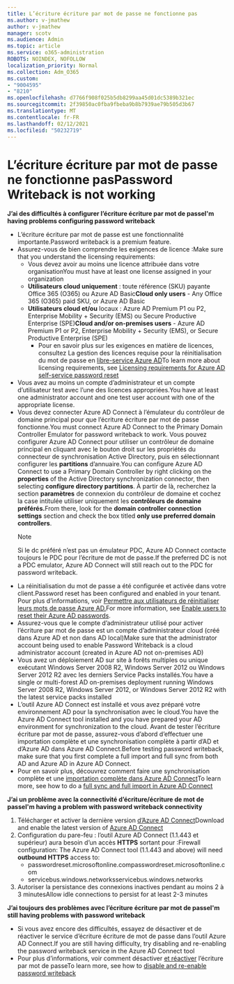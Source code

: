 ```yaml
---
title: L’écriture écriture par mot de passe ne fonctionne pas
ms.author: v-jmathew
author: v-jmathew
manager: scotv
ms.audience: Admin
ms.topic: article
ms.service: o365-administration
ROBOTS: NOINDEX, NOFOLLOW
localization_priority: Normal
ms.collection: Adm_O365
ms.custom:
- "9004595"
- "8210"
ms.openlocfilehash: d7766f908f025b5db8299aa45d01dc5389b321ec
ms.sourcegitcommit: 2f39850ac0fba9fbeba9b8b7939ae79b505d3b67
ms.translationtype: MT
ms.contentlocale: fr-FR
ms.lasthandoff: 02/12/2021
ms.locfileid: "50232719"
---
```

# <a name="password-writeback-is-not-working"></a><span data-ttu-id="d21b3-102">L’écriture écriture par mot de passe ne fonctionne pas</span><span class="sxs-lookup"><span data-stu-id="d21b3-102">Password Writeback is not working</span></span>

<span data-ttu-id="d21b3-103">**J’ai des difficultés à configurer l’écriture écriture par mot de passe**</span><span class="sxs-lookup"><span data-stu-id="d21b3-103">**I'm having problems configuring password writeback**</span></span>

- <span data-ttu-id="d21b3-104">L’écriture écriture par mot de passe est une fonctionnalité importante.</span><span class="sxs-lookup"><span data-stu-id="d21b3-104">Password writeback is a premium feature.</span></span>
- <span data-ttu-id="d21b3-105">Assurez-vous de bien comprendre les exigences de licence :</span><span class="sxs-lookup"><span data-stu-id="d21b3-105">Make sure that you understand the licensing requirements:</span></span>
  - <span data-ttu-id="d21b3-106">Vous devez avoir au moins une licence attribuée dans votre organisation</span><span class="sxs-lookup"><span data-stu-id="d21b3-106">You must have at least one license assigned in your organization</span></span>
  - <span data-ttu-id="d21b3-107">**Utilisateurs cloud uniquement** : toute référence (SKU) payante Office 365 (O365) ou Azure AD Basic</span><span class="sxs-lookup"><span data-stu-id="d21b3-107">**Cloud only users** - Any Office 365 (O365) paid SKU, or Azure AD Basic</span></span>
  - <span data-ttu-id="d21b3-108">**Utilisateurs cloud et/ou** locaux : Azure AD Premium P1 ou P2, Enterprise Mobility + Security (EMS) ou Secure Productive Enterprise (SPE)</span><span class="sxs-lookup"><span data-stu-id="d21b3-108">**Cloud and/or on-premises users** - Azure AD Premium P1 or P2, Enterprise Mobility + Security (EMS), or Secure Productive Enterprise (SPE)</span></span>
    - <span data-ttu-id="d21b3-109">Pour en savoir plus sur les exigences en matière de licences, consultez La gestion des licences requise pour la réinitialisation du mot de passe en [libre-service Azure AD](https://docs.microsoft.com/azure/active-directory/active-directory-passwords-licensing)</span><span class="sxs-lookup"><span data-stu-id="d21b3-109">To learn more about licensing requirements, see [Licensing requirements for Azure AD self-service password reset](https://docs.microsoft.com/azure/active-directory/active-directory-passwords-licensing)</span></span>
- <span data-ttu-id="d21b3-110">Vous avez au moins un compte d’administrateur et un compte d’utilisateur test avec l’une des licences appropriées.</span><span class="sxs-lookup"><span data-stu-id="d21b3-110">You have at least one administrator account and one test user account with one of the appropriate license.</span></span>
- <span data-ttu-id="d21b3-111">Vous devez connecter Azure AD Connect à l’émulateur du contrôleur de domaine principal pour que l’écriture écriture par mot de passe fonctionne.</span><span class="sxs-lookup"><span data-stu-id="d21b3-111">You must connect Azure AD Connect to the Primary Domain Controller Emulator for password writeback to work.</span></span> <span data-ttu-id="d21b3-112">Vous pouvez configurer Azure AD Connect pour utiliser un contrôleur  de domaine principal en cliquant avec le bouton droit sur les propriétés du connecteur de synchronisation Active Directory, puis en sélectionnant configurer les **partitions** d’annuaire.</span><span class="sxs-lookup"><span data-stu-id="d21b3-112">You can configure Azure AD Connect to use a Primary Domain Controller by right clicking on the **properties** of the Active Directory synchronization connector, then selecting **configure directory partitions**.</span></span> <span data-ttu-id="d21b3-113">À partir de là, recherchez la section **paramètres** de connexion du contrôleur de domaine et cochez la case intitulée utiliser uniquement les **contrôleurs de domaine préférés.**</span><span class="sxs-lookup"><span data-stu-id="d21b3-113">From there, look for the **domain controller connection settings** section and check the box titled **only use preferred domain controllers**.</span></span>
  > [!NOTE]
  > <span data-ttu-id="d21b3-114">Si le dc préféré n’est pas un émulateur PDC, Azure AD Connect contacte toujours le PDC pour l’écriture de mot de passe.</span><span class="sxs-lookup"><span data-stu-id="d21b3-114">If the preferred DC is not a PDC emulator, Azure AD Connect will still reach out to the PDC for password writeback.</span></span>
- <span data-ttu-id="d21b3-115">La réinitialisation du mot de passe a été configurée et activée dans votre client.</span><span class="sxs-lookup"><span data-stu-id="d21b3-115">Password reset has been configured and enabled in your tenant.</span></span> <span data-ttu-id="d21b3-116">Pour plus d’informations, voir [Permettre aux utilisateurs de réinitialiser leurs mots de passe Azure AD.](https://docs.microsoft.com/azure/active-directory/active-directory-passwords-getting-started)</span><span class="sxs-lookup"><span data-stu-id="d21b3-116">For more information, see [Enable users to reset their Azure AD passwords](https://docs.microsoft.com/azure/active-directory/active-directory-passwords-getting-started).</span></span>
- <span data-ttu-id="d21b3-117">Assurez-vous que le compte d’administrateur utilisé pour activer l’écriture par mot de passe est un compte d’administrateur cloud (créé dans Azure AD et non dans AD local)</span><span class="sxs-lookup"><span data-stu-id="d21b3-117">Make sure that the administrator account being used to enable Password Writeback is a cloud administrator account (created in Azure AD not on-premises AD)</span></span>
- <span data-ttu-id="d21b3-118">Vous avez un déploiement AD sur site à forêts multiples ou unique exécutant Windows Server 2008 R2, Windows Server 2012 ou Windows Server 2012 R2 avec les derniers Service Packs installés.</span><span class="sxs-lookup"><span data-stu-id="d21b3-118">You have a single or multi-forest AD on-premises deployment running Windows Server 2008 R2, Windows Server 2012, or Windows Server 2012 R2 with the latest service packs installed</span></span>
- <span data-ttu-id="d21b3-119">L’outil Azure AD Connect est installé et vous avez préparé votre environnement AD pour la synchronisation avec le cloud.</span><span class="sxs-lookup"><span data-stu-id="d21b3-119">You have the Azure AD Connect tool installed and you have prepared your AD environment for synchronization to the cloud.</span></span> <span data-ttu-id="d21b3-120">Avant de tester l’écriture écriture par mot de passe, assurez-vous d’abord d’effectuer une importation complète et une synchronisation complète à partir d’AD et d’Azure AD dans Azure AD Connect.</span><span class="sxs-lookup"><span data-stu-id="d21b3-120">Before testing password writeback, make sure that you first complete a full import and full sync from both AD and Azure AD in Azure AD Connect.</span></span>
- <span data-ttu-id="d21b3-121">Pour en savoir plus, découvrez comment faire une synchronisation complète et une [importation complète dans Azure AD Connect](https://docs.microsoft.com/azure/active-directory/connect/active-directory-aadconnectsync-operations)</span><span class="sxs-lookup"><span data-stu-id="d21b3-121">To learn more, see how to do a [full sync and full import in Azure AD Connect](https://docs.microsoft.com/azure/active-directory/connect/active-directory-aadconnectsync-operations)</span></span>

<span data-ttu-id="d21b3-122">**J’ai un problème avec la connectivité d’écriture/écriture de mot de passe**</span><span class="sxs-lookup"><span data-stu-id="d21b3-122">**I'm having a problem with password writeback connectivity**</span></span>

1. <span data-ttu-id="d21b3-123">Télécharger et activer la dernière version [d’Azure AD Connect](https://www.microsoft.com/download/details.aspx?id=47594)</span><span class="sxs-lookup"><span data-stu-id="d21b3-123">Download and enable the latest version of [Azure AD Connect](https://www.microsoft.com/download/details.aspx?id=47594)</span></span>
2. <span data-ttu-id="d21b3-124">Configuration du pare-feu : l’outil Azure AD Connect (1.1.443 et supérieur) aura besoin d’un accès **HTTPS** sortant pour :</span><span class="sxs-lookup"><span data-stu-id="d21b3-124">Firewall configuration: The Azure AD Connect tool (1.1.443 and above) will need **outbound HTTPS** access to:</span></span>
    - <span data-ttu-id="d21b3-125">passwordreset.microsoftonline.com</span><span class="sxs-lookup"><span data-stu-id="d21b3-125">passwordreset.microsoftonline.com</span></span>
    - <span data-ttu-id="d21b3-126">servicebus.windows.networks</span><span class="sxs-lookup"><span data-stu-id="d21b3-126">servicebus.windows.networks</span></span>
3. <span data-ttu-id="d21b3-127">Autoriser la persistance des connexions inactives pendant au moins 2 à 3 minutes</span><span class="sxs-lookup"><span data-stu-id="d21b3-127">Allow idle connections to persist for at least 2-3 minutes</span></span>

<span data-ttu-id="d21b3-128">**J’ai toujours des problèmes avec l’écriture écriture par mot de passe**</span><span class="sxs-lookup"><span data-stu-id="d21b3-128">**I'm still having problems with password writeback**</span></span>

- <span data-ttu-id="d21b3-129">Si vous avez encore des difficultés, essayez de désactiver et de réactiver le service d’écriture écriture de mot de passe dans l’outil Azure AD Connect.</span><span class="sxs-lookup"><span data-stu-id="d21b3-129">If you are still having difficulty, try disabling and re-enabling the password writeback service in the Azure AD Connect tool</span></span>
- <span data-ttu-id="d21b3-130">Pour plus d’informations, voir comment désactiver [et réactiver](https://docs.microsoft.com/azure/active-directory/active-directory-passwords-troubleshoot) l’écriture par mot de passe</span><span class="sxs-lookup"><span data-stu-id="d21b3-130">To learn more, see how to [disable and re-enable password writeback](https://docs.microsoft.com/azure/active-directory/active-directory-passwords-troubleshoot)</span></span>
